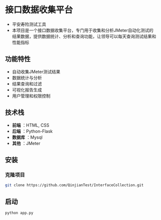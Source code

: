 # 接口数据收集平台
- 平安寿险测试工具
- 本项目是一个接口数据收集平台，专门用于收集和分析JMeter自动化测试的结果数据，提供数据统计、分析和查询功能，让领导可以每天查询测试结果和性能指标

## 功能特性
- 自动收集JMeter测试结果
- 数据统计与分析
- 结果查询和过滤
- 可视化报告生成
- 用户管理和权限控制

## 技术栈

- **前端** ：HTML, CSS
- **后端** ：Python-Flask
- **数据库** ：Mysql
- **其他** ：JMeter

## 安装

### 克隆项目

```bash
git clone https://github.com/QinjianTest/InterfaceCollection.git
```

## 启动

```bash
python app.py
```
